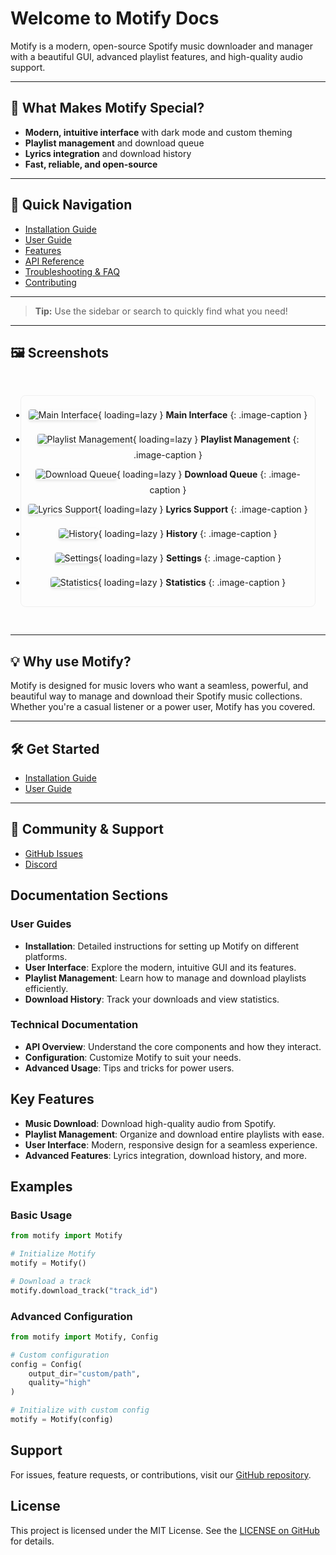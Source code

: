# Welcome to Motify Docs

Motify is a modern, open-source Spotify music downloader and manager with a beautiful GUI, advanced playlist features, and high-quality audio support.

---

## 🚀 What Makes Motify Special?
- **Modern, intuitive interface** with dark mode and custom theming
- **Playlist management** and download queue
- **Lyrics integration** and download history
- **Fast, reliable, and open-source**

---

## 📖 Quick Navigation
- [Installation Guide](installation.md)
- [User Guide](usage.md)
- [Features](features.md)
- [API Reference](api.md)
- [Troubleshooting & FAQ](troubleshooting.md)
- [Contributing](contributing.md)

---

> **Tip:** Use the sidebar or search to quickly find what you need!

---

## 🖼️ Screenshots

<div class="grid cards" markdown>

- ![Main Interface](assets/images/screenshots/1.png){ loading=lazy }
  **Main Interface**
  {: .image-caption }

- ![Playlist Management](assets/images/screenshots/2.png){ loading=lazy }
  **Playlist Management**
  {: .image-caption }

- ![Download Queue](assets/images/screenshots/3.png){ loading=lazy }
  **Download Queue**
  {: .image-caption }

- ![Lyrics Support](assets/images/screenshots/4.png){ loading=lazy }
  **Lyrics Support**
  {: .image-caption }

- ![History](assets/images/screenshots/5.png){ loading=lazy }
  **History**
  {: .image-caption }

- ![Settings](assets/images/screenshots/6.png){ loading=lazy }
  **Settings**
  {: .image-caption }

- ![Statistics](assets/images/screenshots/7.png){ loading=lazy }
  **Statistics**
  {: .image-caption }

</div>

<style>
.grid.cards {
    display: grid;
    grid-template-columns: repeat(auto-fit, minmax(300px, 1fr));
    gap: 1rem;
    padding: 1rem;
}

.grid.cards > * {
    border: 1px solid rgba(128, 128, 128, 0.1);
    border-radius: 8px;
    padding: 0.5rem;
    text-align: center;
}

.grid.cards img {
    max-width: 100%;
    height: auto;
    border-radius: 4px;
    margin-bottom: 0.5rem;
    box-shadow: 0 2px 4px rgba(0, 0, 0, 0.1);
}

.image-caption {
    font-size: 1.1em;
    font-weight: 500;
    margin-top: 0.5rem;
}
</style>

---

## 💡 Why use Motify?
Motify is designed for music lovers who want a seamless, powerful, and beautiful way to manage and download their Spotify music collections. Whether you're a casual listener or a power user, Motify has you covered.

---

## 🛠️ Get Started
- [Installation Guide](installation.md)
- [User Guide](usage.md)

---

## 🤝 Community & Support
- [GitHub Issues](https://github.com/mosh3eb/motify/issues)
- [Discord](https://discord.gg/motify)

## Documentation Sections

### User Guides
- **Installation**: Detailed instructions for setting up Motify on different platforms.
- **User Interface**: Explore the modern, intuitive GUI and its features.
- **Playlist Management**: Learn how to manage and download playlists efficiently.
- **Download History**: Track your downloads and view statistics.

### Technical Documentation
- **API Overview**: Understand the core components and how they interact.
- **Configuration**: Customize Motify to suit your needs.
- **Advanced Usage**: Tips and tricks for power users.

## Key Features

- **Music Download**: Download high-quality audio from Spotify.
- **Playlist Management**: Organize and download entire playlists with ease.
- **User Interface**: Modern, responsive design for a seamless experience.
- **Advanced Features**: Lyrics integration, download history, and more.

## Examples

### Basic Usage
```python
from motify import Motify

# Initialize Motify
motify = Motify()

# Download a track
motify.download_track("track_id")
```

### Advanced Configuration
```python
from motify import Motify, Config

# Custom configuration
config = Config(
    output_dir="custom/path",
    quality="high"
)

# Initialize with custom config
motify = Motify(config)
```

## Support

For issues, feature requests, or contributions, visit our [GitHub repository](https://github.com/mosh3eb/motify).

## License

This project is licensed under the MIT License. See the [LICENSE on GitHub](https://github.com/mosh3eb/motify/blob/main/LICENSE) for details.